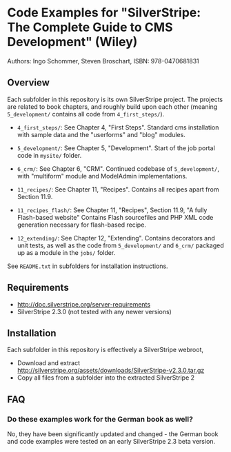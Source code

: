 # Code Examples for "SilverStripe: The Complete Guide to CMS Development" (Wiley)

Authors: Ingo Schommer, Steven Broschart, ISBN: 978-0470681831

## Overview

Each subfolder in this repository is its own SilverStripe project. The projects are related to book chapters, and roughly build upon each other (meaning `5_development/` contains all code from `4_first_steps/`).

- `4_first_steps/`: See Chapter 4, "First Steps". 
  Standard cms installation with sample data and the "userforms" and "blog" modules.

- `5_development/`: See Chapter 5, "Development".
  Start of the job portal code in `mysite/` folder.

- `6_crm/`: See Chapter 6, "CRM".
  Continued codebase of `5_development/`, with "multiform" module and ModelAdmin implementations.

- `11_recipes/`: See Chapter 11, "Recipes".
  Contains all recipes apart from Section 11.9.

- `11_recipes_flash/`: See Chapter 11, "Recipes", Section 11.9, "A fully Flash-based website"
  Contains Flash sourcefiles and PHP XML code generation necessary for flash-based recipe.

- `12_extending/`: See Chapter 12, "Extending".
  Contains decorators and unit tests, as well as the code from `5_development/` and
  `6_crm/` packaged up as a module in the `jobs/` folder.

See `README.txt` in subfolders for installation instructions.

## Requirements

 * http://doc.silverstripe.org/server-requirements
 * SilverStripe 2.3.0 (not tested with any newer versions)

## Installation

Each subfolder in this repository is effectively a SilverStripe webroot, 

 * Download and extract http://silverstripe.org/assets/downloads/SilverStripe-v2.3.0.tar.gz
 * Copy all files from a subfolder into the extracted SilverStripe 2

## FAQ

### Do these examples work for the German book as well?

No, they have been significantly updated and changed - the German book and code examples were tested on an early SilverStripe 2.3 beta version.